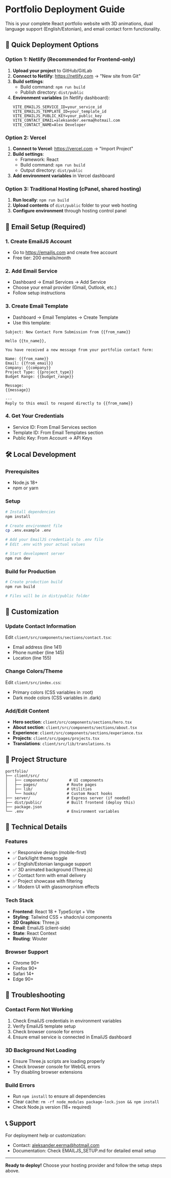 # Portfolio Deployment Guide

This is your complete React portfolio website with 3D animations, dual language support (English/Estonian), and email contact form functionality.

## 🚀 Quick Deployment Options

### Option 1: Netlify (Recommended for Frontend-only)
1. **Upload your project** to GitHub/GitLab
2. **Connect to Netlify**: https://netlify.com → "New site from Git"
3. **Build settings**:
   - Build command: `npm run build`
   - Publish directory: `dist/public`
4. **Environment variables** (in Netlify dashboard):
   ```
   VITE_EMAILJS_SERVICE_ID=your_service_id
   VITE_EMAILJS_TEMPLATE_ID=your_template_id
   VITE_EMAILJS_PUBLIC_KEY=your_public_key
   VITE_CONTACT_EMAIL=aleksander.eerma@hotmail.com
   VITE_CONTACT_NAME=Alex Developer
   ```

### Option 2: Vercel
1. **Connect to Vercel**: https://vercel.com → "Import Project"
2. **Build settings**:
   - Framework: React
   - Build command: `npm run build`
   - Output directory: `dist/public`
3. **Add environment variables** in Vercel dashboard

### Option 3: Traditional Hosting (cPanel, shared hosting)
1. **Run locally**: `npm run build`
2. **Upload contents** of `dist/public` folder to your web hosting
3. **Configure environment** through hosting control panel

## 📧 Email Setup (Required)

### 1. Create EmailJS Account
- Go to https://emailjs.com and create free account
- Free tier: 200 emails/month

### 2. Add Email Service
- Dashboard → Email Services → Add Service
- Choose your email provider (Gmail, Outlook, etc.)
- Follow setup instructions

### 3. Create Email Template
- Dashboard → Email Templates → Create Template
- Use this template:

```
Subject: New Contact Form Submission from {{from_name}}

Hello {{to_name}},

You have received a new message from your portfolio contact form:

Name: {{from_name}}
Email: {{from_email}}
Company: {{company}}
Project Type: {{project_type}}
Budget Range: {{budget_range}}

Message:
{{message}}

---
Reply to this email to respond directly to {{from_name}}
```

### 4. Get Your Credentials
- Service ID: From Email Services section
- Template ID: From Email Templates section  
- Public Key: From Account → API Keys

## 🛠️ Local Development

### Prerequisites
- Node.js 18+ 
- npm or yarn

### Setup
```bash
# Install dependencies
npm install

# Create environment file
cp .env.example .env

# Add your EmailJS credentials to .env file
# Edit .env with your actual values

# Start development server
npm run dev
```

### Build for Production
```bash
# Create production build
npm run build

# Files will be in dist/public folder
```

## 🎨 Customization

### Update Contact Information
Edit `client/src/components/sections/contact.tsx`:
- Email address (line 141)
- Phone number (line 145)
- Location (line 155)

### Change Colors/Theme
Edit `client/src/index.css`:
- Primary colors (CSS variables in :root)
- Dark mode colors (CSS variables in .dark)

### Add/Edit Content
- **Hero section**: `client/src/components/sections/hero.tsx`
- **About section**: `client/src/components/sections/about.tsx`
- **Experience**: `client/src/components/sections/experience.tsx`
- **Projects**: `client/src/pages/projects.tsx`
- **Translations**: `client/src/lib/translations.ts`

## 📁 Project Structure

```
portfolio/
├── client/src/
│   ├── components/         # UI components
│   ├── pages/             # Route pages
│   ├── lib/               # Utilities
│   └── hooks/             # Custom React hooks
├── server/                # Express server (if needed)
├── dist/public/           # Built frontend (deploy this)
├── package.json
└── .env                   # Environment variables
```

## 🔧 Technical Details

### Features
- ✅ Responsive design (mobile-first)
- ✅ Dark/light theme toggle
- ✅ English/Estonian language support
- ✅ 3D animated background (Three.js)
- ✅ Contact form with email delivery
- ✅ Project showcase with filtering
- ✅ Modern UI with glassmorphism effects

### Tech Stack
- **Frontend**: React 18 + TypeScript + Vite
- **Styling**: Tailwind CSS + shadcn/ui components
- **3D Graphics**: Three.js
- **Email**: EmailJS (client-side)
- **State**: React Context
- **Routing**: Wouter

### Browser Support
- Chrome 90+
- Firefox 90+
- Safari 14+
- Edge 90+

## 🐛 Troubleshooting

### Contact Form Not Working
1. Check EmailJS credentials in environment variables
2. Verify EmailJS template setup
3. Check browser console for errors
4. Ensure email service is connected in EmailJS dashboard

### 3D Background Not Loading
- Ensure Three.js scripts are loading properly
- Check browser console for WebGL errors
- Try disabling browser extensions

### Build Errors
- Run `npm install` to ensure all dependencies
- Clear cache: `rm -rf node_modules package-lock.json && npm install`
- Check Node.js version (18+ required)

## 📞 Support

For deployment help or customization:
- Contact: aleksander.eerma@hotmail.com
- Documentation: Check EMAILJS_SETUP.md for detailed email setup

---

**Ready to deploy!** Choose your hosting provider and follow the setup steps above.